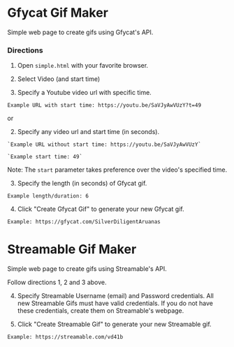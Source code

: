 # Gfycat Gif Maker

Simple web page to create gifs using Gfycat's API.

### Directions
1. Open `simple.html` with your favorite browser.

2. Select Video (and start time)
  1. Specify a Youtube video url with specific time.

  `Example URL with start time: https://youtu.be/SaVJyAwVUzY?t=49`

  or

  2. Specify any video url and start time (in seconds).

    `Example URL without start time: https://youtu.be/SaVJyAwVUzY`

    `Example start time: 49`

  Note: The `start` parameter takes preference over the video's specified time.

3. Specify the length (in seconds) of Gfycat gif.

  `Example length/duration: 6`

4. Click "Create Gfycat Gif" to generate your new Gfycat gif.

  `Example: https://gfycat.com/SilverDiligentAruanas`

# Streamable Gif Maker

Simple web page to create gifs using Streamable's API.

Follow directions 1, 2 and 3 above.

4. Specify Streamable Username (email) and Password credentials. All new Streamable Gifs must have valid credentials. If you do not have these credentials, create them on Streamable's webpage.

5. Click "Create Streamable Gif" to generate your new Streamable gif.

  `Example: https://streamable.com/vd41b`
